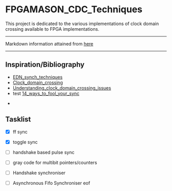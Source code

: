 # FPGAMASON_CDC_Techniques
This project is dedicated to the various implementations of clock domain crossing available
to FPGA implementations. 

---

Markdown information attained from [here](https://www.markdownguide.org/cheat-sheet)

---

## Inspiration/Bibliography
-   [EDN_synch_techniques](https://www.edn.com/electronics-blogs/day-in-the-life-of-a-chip-designer/4435339/Synchronizer-techniques-for-multi-clock-domain-SoCs)
-   [Clock_domain_crossing](https://filebox.ece.vt.edu/~athanas/4514/ledadoc/html/pol_cdc.html)
-   [Understanding_clock_domain_crossing_issues](http://www.gstitt.ece.ufl.edu/courses/eel4712/lectures/metastability/EEIOL_2007DEC24_EDA_TA_01.pdf)
-   test [14_ways_to_fool_your_sync](https://webee.technion.ac.il/~ran/papers/Metastability%20and%20Synchronizers.posted.pdf)
-   ~~~Work~~~

## Tasklist
- [x] ff sync
- [x] toggle sync
- [ ] handshake based pulse sync
- [ ] gray code for multibit pointers/counters
- [ ] Handshake synchroniser
- [ ] Asynchronous Fifo Synchroniser
eof

